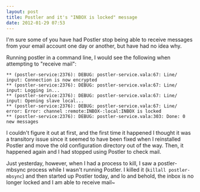 ```yaml
---
layout: post
title: Postler and it's "INBOX is locked" message
date: 2012-01-29 07:53
---
```

I'm sure some of you have had Postler stop being able to receive messages from 
your email account one day or another, but have had no idea why.

Running postler in a command line, I would see the following when attempting to 
"receive mail":

	** (postler-service:2376): DEBUG: postler-service.vala:67: Line/ input: Connection is now encrypted
	** (postler-service:2376): DEBUG: postler-service.vala:67: Line/ input: Logging in...
	** (postler-service:2376): DEBUG: postler-service.vala:67: Line/ input: Opening slave local...
	** (postler-service:2376): DEBUG: postler-service.vala:67: Line/ error: Error: channel :remote:INBOX-:local:INBOX is locked
	** (postler-service:2376): DEBUG: postler-service.vala:303: Done: 0 new messages

I couldn't figure it out at first, and the first time it happened I thought it 
was a transitory issue since it seemed to have been fixed when I reinstalled 
Postler and move the old configuration directory out of the way. Then, it 
happened again and I had stopped using Postler to check mail.

Just yesterday, however, when I had a process to kill, I saw a postler-mbsync 
process while I wasn't running Postler. I killed it (`killall postler-mbsync`) 
and then started up Postler today, and lo and behold, the inbox is no longer 
locked and I am able to receive mail~
